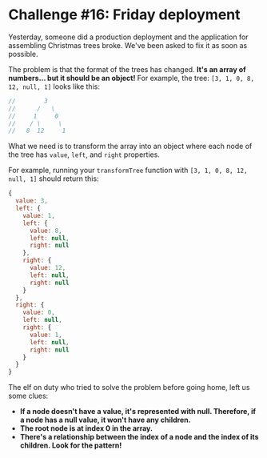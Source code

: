 # Challenge #16: Friday deployment

Yesterday, someone did a production deployment and the application for assembling Christmas trees broke. We've been asked to fix it as soon as possible.

The problem is that the format of the trees has changed. **It's an array of numbers… but it should be an object!** For example, the tree: `[3, 1, 0, 8, 12, null, 1]` looks like this:

```js
//        3
//      /   \
//     1     0
//    / \     \
//   8  12     1
```

What we need is to transform the array into an object where each node of the tree has `value`, `left`, and `right` properties.

For example, running your `transformTree` function with `[3, 1, 0, 8, 12, null, 1]` should return this:

```js
{
  value: 3,
  left: {
    value: 1,
    left: {
      value: 8,
      left: null,
      right: null
    },
    right: {
      value: 12,
      left: null,
      right: null
    }
  },
  right: {
    value: 0,
    left: null,
    right: {
      value: 1,
      left: null,
      right: null
    }
  }
}
```

The elf on duty who tried to solve the problem before going home, left us some clues:

- **If a node doesn't have a value, it's represented with null. Therefore, if a node has a null value, it won't have any children.**
- **The root node is at index 0 in the array.**
- **There's a relationship between the index of a node and the index of its children. Look for the pattern!**
